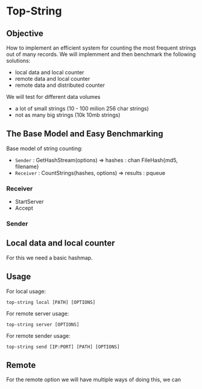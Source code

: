 # Top-String

## Objective

How to implement an efficient system for counting the most frequent strings out of many records.
We will implemment and then benchmark the following solutions:

- local data and local counter
- remote data and local counter
- remote data and distributed counter

We will test for different data volumes

- a lot of small strings (10 - 100 milion 256 char strings)
- not as many big strings (10k 10mb strings)

## The Base Model and Easy Benchmarking

Base model of string counting:

- `Sender`   : GetHashStream(options)        => hashes  : chan FileHash{md5, filename}
- `Receiver` : CountStrings(hashes, options) => results : pqueue

### Receiver

- StartServer
- Accept

### Sender

## Local data and local counter

For this we need a basic hashmap. 


## Usage

For local usage:
```console
top-string local [PATH] [OPTIONS]
```

For remote server usage:
```console
top-string server [OPTIONS]
```

For remote sender usage:
```console
top-string send [IP:PORT] [PATH] [OPTIONS]
```

## Remote

For the remote option we will have multiple ways of doing this, we can 
